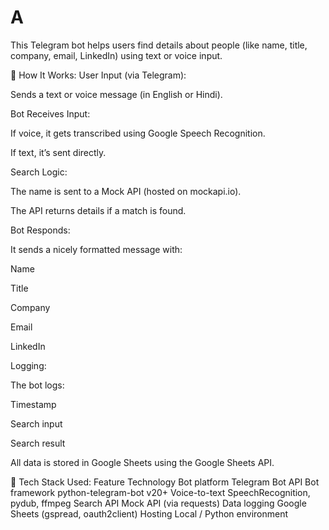 # A
This Telegram bot helps users find details about people (like name, title, company, email, LinkedIn) using text or voice input.

🚀 How It Works:
User Input (via Telegram):

Sends a text or voice message (in English or Hindi).

Bot Receives Input:

If voice, it gets transcribed using Google Speech Recognition.

If text, it’s sent directly.

Search Logic:

The name is sent to a Mock API (hosted on mockapi.io).

The API returns details if a match is found.

Bot Responds:

It sends a nicely formatted message with:

Name

Title

Company

Email

LinkedIn

Logging:

The bot logs:

Timestamp

Search input

Search result

All data is stored in Google Sheets using the Google Sheets API.

🧰 Tech Stack Used:
Feature	Technology
Bot platform	Telegram Bot API
Bot framework	python-telegram-bot v20+
Voice-to-text	SpeechRecognition, pydub, ffmpeg
Search API	Mock API (via requests)
Data logging	Google Sheets (gspread, oauth2client)
Hosting	Local / Python environment
